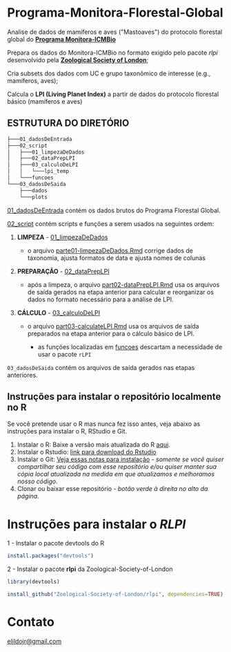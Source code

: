 # Programa-Monitora-Florestal-Global

Analise de dados de mamíferos e aves ("Mastoaves") do protocolo florestal global do [**Programa Monitora-ICMBio**](https://www.icmbio.gov.br/portal/monitoramento-2016/programas-de-monitoramento-da-biodiversidade-em-ucs)

Prepara os dados do Monitora-ICMBio no formato exigido pelo pacote *rlpi* desenvolvido pela [**Zoological Society of London**](https://github.com/Zoological-Society-of-London/rlpi);

Cria subsets dos dados com UC e grupo taxonômico de interesse (e.g., mamíferos, aves);

Calcula o **LPI (Living Planet Index)** a partir de dados do protocolo florestal básico (mamíferos e aves)

## ESTRUTURA DO DIRETÓRIO

``` bash
├───01_dadosDeEntrada
├───02_script
│   ├───01_limpezaDeDados
│   ├───02_dataPrepLPI
│   ├───03_calculoDeLPI
│   │   └───lpi_temp
│   └───funcoes
└───03_dadosDeSaida
    ├───dados
    └───plots
```

[01_dadosDeEntrada](https://github.com/ICMBio-CENAP/Programa-Monitora-Florestal-Global/tree/master/01_dadosDeEntrada "01_dadosDeEntrada") contém os dados brutos do Programa Florestal Global.

[02_script](https://github.com/ICMBio-CENAP/Programa-Monitora-Florestal-Global/tree/master/02_script "02_script") contém scripts e funções a serem usados na seguintes ordem:

1.  **LIMPEZA** - [01_limpezaDeDados](https://github.com/ICMBio-CENAP/Programa-Monitora-Florestal-Global/tree/master/02_script/01_limpezaDeDados "01_limpezaDeDados")

    -   o arquivo [parte01-limpezaDeDados.Rmd](https://github.com/ICMBio-CENAP/Programa-Monitora-Florestal-Global/blob/master/02_script/01_limpezaDeDados/parte01-limpezaDeDados.Rmd "parte01-limpezaDeDados.Rmd") corrige dados de taxonomia, ajusta formatos de data e ajusta nomes de colunas

2.  **PREPARAÇÃO** - [02_dataPrepLPI](https://github.com/ICMBio-CENAP/Programa-Monitora-Florestal-Global/tree/master/02_script/02_dataPrepLPI "02_dataPrepLPI")

    -   após a limpeza, o arquivo [part02-dataPrepLPI.Rmd](https://github.com/ICMBio-CENAP/Programa-Monitora-Florestal-Global/blob/master/02_script/02_dataPrepLPI/part02-dataPrepLPI.Rmd "part02-dataPrepLPI.Rmd") usa os arquivos de saída gerados na etapa anterior para calcular e reorganizar os dados no formato necessário para a análise de LPI.

3.  **CÁLCULO** - [03_calculoDeLPI](https://github.com/ICMBio-CENAP/Programa-Monitora-Florestal-Global/tree/master/02_script/03_calculoDeLPI "03_calculoDeLPI")

    -   o arquivo [part03-calculateLPI.Rmd](https://github.com/ICMBio-CENAP/Programa-Monitora-Florestal-Global/blob/master/02_script/03_calculoDeLPI/part03-calculateLPI.Rmd "part03-calculateLPI.Rmd") usa os arquivos de saída preparados na etapa anterior para o cálculo básico de LPI.

        -   as funções localizadas em [funcoes](https://github.com/ICMBio-CENAP/Programa-Monitora-Florestal-Global/tree/master/02_script/funcoes "funcoes") descartam a necessidade de usar o pacote `rLPI`

`03_dadosDeSaida` contém os arquivos de saída gerados nas etapas anteriores.

## Instruções para instalar o repositório localmente no R

Se você pretende usar o R mas nunca fez isso antes, veja abaixo as instruções para instalar o R, RStudio e Git.

1.  Instalar o R: Baixe a versão mais atualizada do R [aqui](https://cran.rstudio.com).
2.  Instalar o Rstudio: [link para download do Rstudio](https://www.rstudio.com/products/rstudio/download/)
3.  Instalar o Git: [Veja essas notas para instalação](https://support.rstudio.com/hc/en-us/articles/200532077-Version-Control-with-Git-and-SVN) - *somente se você quiser compartilhar seu código com esse repositório e/ou quiser manter sua cópia local atualizada na medida em que atualizamos e melhoramos nosso código*.
4.  Clonar ou baixar esse repositório - *botão verde à direita no alto da página*.

# Instruções para instalar o *RLPI*

1 - Instalar o pacote devtools do R

``` r
install.packages("devtools")
```

2 - Instalar o pacote **rlpi** da Zoological-Society-of-London

``` r
library(devtools)

install_github("Zoological-Society-of-London/rlpi", dependencies=TRUE)
```

# Contato

[elildojr\@gmail.com](mailto:elildojr@gmail.com)
